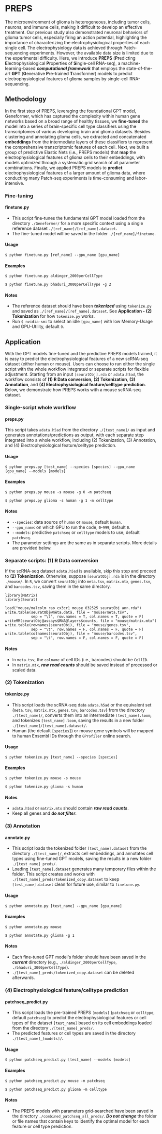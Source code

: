 # PREPS
The microenvironment of glioma is heterogeneous, including tumor cells, neurons, and immune cells, making it difficult to develop an effective treatment. Our previous study also demonstrated neuronal behaviors of glioma tumor cells, especially firing an action potential, highlighting the importance of characterizing the electrophysiological properties of each single cell. The electrophysiology data is achieved through Patch-sequencing experiments. However, the available data size is limited due to the experimental difficulty. Here, we introduce **PREPS** (**Pr**edicting **E**lectrophysiological **P**roperties of **S**ingle-cell RNA-seq), a machine-learning-based ***computational framework*** that employs the state-of-the-art **GPT** (**G**enerative **P**re-trained **T**ransformer) models to predict electrophysiological features of glioma samples by single-cell RNA-sequencing. 
  
## Methodology
In the first step of PREPS, leveraging the foundational GPT model, Geneformer, which has captured the complexity within human gene networks based on a broad range of healthy tissues, we **fine-tuned** the model into a series of brain-specific cell type classifiers using the transcriptomes of various developing brain and glioma datasets. Besides clustering and annotating glioma cells, we extracted and concatenated **embeddings** from the intermediate layers of these classifiers to represent the comprehensive transcriptomic features of each cell. Next, we built a group of predictive Elastic Nets (i.e., PREPS models) that **map** the electrophysiological features of glioma cells to their embeddings, with models optimized through a systematic grid search of all parameter combinations. Finally, we applied PREPS models to **predict** electrophysiological features of a larger amount of glioma data, where conducting many Patch-seq experiments is time-consuming and labor-intensive. 

### Fine-tuning
#### finetune.py
- This script fine-tunes the fundamental GPT model loaded from the directory `./Geneformer/` for a more specific context using a single reference dataset `./[ref_name]/[ref_name].dataset`.
- The fine-tuned model will be saved in the folder `./[ref_name]/finetune`.

#### Usage
`$ python finetune.py [ref_name] --gpu_name [gpu_name]`

#### Examples
`$ python finetune.py aldinger_2000perCellType`
  
`$ python finetune.py bhaduri_3000perCellType -g 2`

#### Notes
- The reference dataset should have been ***tokenized*** using `tokenize.py` and saved as `./[ref_name]/[ref_name].dataset`. See **Application - (2) Tokenization** for how `tokenize.py` works.
- Run `$ nvidia-smi` to select an idle `[gpu_name]` with low Memory-Usage and GPU-Utility, default `0`.
  
## Application
With the GPT models fine-tuned and the predictive PREPS models trained, it is easy to predict the electrophysiological features of a new scRNA-seq dataset (either human or mouse). Users can choose to run either the single script with the whole workflow integrated or separate scripts for flexible adjustment. Starting from an input `[seuratObj].rda` or `adata.h5ad`, the workflow consists of **(1) R Data conversion**, **(2) Tokenization**, **(3) Annotation**, and **(4) Electrophysiological feature/celltype prediction**. Below, we demonstrate how PREPS works with a mouse scRNA-seq dataset.

### Single-script whole workflow
#### preps.py
This script takes `adata.h5ad` from the directory `./[test_name]/` as input and generates annotations/predictions as output, with each separate step integrated into a whole workflow, including (2) Tokenization, (3) Annotation, and (4) Electrophysiological feature/celltype prediction.

#### Usage
`$ python preps.py [test_name] --species [species] --gpu_name [gpu_name] --models [models]`

#### Examples
`$ python preps.py mouse -s mouse -g 0 -m patchseq`
  
`$ python preps.py glioma -s human -g 1 -m celltype`

#### Notes
- `--species`: data source of `human` or `mouse`, default `human`.
- `--gpu_name`: on which GPU to run the code, `0`-`999`, default `0`.
- `--models`: predictive `patchseq` or `celltype` models to use, default `patchseq`.
- The parameter settings are the same as in separate scripts. More details are provided below.
  
### Separate scripts: (1) R Data conversion
If the scRNA-seq dataset `adata.h5ad` is available, skip this step and proceed to **(2) Tokenization**. Otherwise, suppose `[seuratObj].rda` is in the directory `./mouse/`. In `R`, we convert `seuratObj` into `meta.tsv`, `matrix.mtx`, `genes.tsv`, and `barcodes.tsv`, saving them in the same directory.
```
library(Matrix)
library(Seurat)

load("mouse/malcolm_rao_cx3cr1_mouse_032525_seuratObj_ann.rda")
write.table(seuratObj@meta.data, file = "mouse/meta.tsv", 
            sep = "\t", row.names = T, col.names = T, quote = F)
writeMM(seuratObj@assays$RNA@layers$counts, file = "mouse/matrix.mtx")
write.table(rownames(seuratObj), file = "mouse/genes.tsv", 
            sep = "\t", row.names = F, col.names = F, quote = F)
write.table(colnames(seuratObj), file = "mouse/barcodes.tsv", 
            sep = "\t", row.names = F, col.names = F, quote = F)
```
#### Notes
- In `meta.tsv`, the `colname` of cell IDs (i.e., barcodes) should be `CellID`.
- In `matrix.mtx`, ***raw read counts*** should be saved instead of processed or scaled data.

### (2) Tokenization
#### tokenize.py
- This script loads the scRNA-seq data `adata.h5ad` or the equivalent set {`meta.tsv`, `matrix.mtx`, `genes.tsv`, `barcodes.tsv`} from the directory `./[test_name]/`, converts them into an intermediate `[test_name].loom`, and tokenizes `[test_name].loom`, saving the results in a new folder `./[test_name]/[test_name].dataset/`.
- Human (the default `[species]`) or mouse gene symbols will be mapped to human Ensembl IDs through the `GProfiler` online search.
  
#### Usage
`$ python tokenize.py [test_name] --species [species]`
  
#### Examples
`$ python tokenize.py mouse -s mouse`
  
`$ python tokenize.py glioma -s human`
  
#### Notes
- `adata.h5ad` or `matrix.mtx` should contain ***raw read counts***.
- Keep all genes and ***do not filter***.

### (3) Annotation
#### annotate.py
- This script loads the tokenized folder `[test_name].dataset` from the directory `./[test_name]/`, extracts cell embeddings, and annotates cell types using fine-tuned GPT models, saving the results in a new folder `./[test_name]_preds/`.
- Loading `[test_name].dataset` generates many temporary files within the folder. This script creates and works with `./[test_name]_preds/tokenized_copy.dataset` to keep `[test_name].dataset` clean for future use, similar to `finetune.py`.

#### Usage
`$ python annotate.py [test_name] --gpu_name [gpu_name]`

#### Examples
`$ python annotate.py mouse`
  
`$ python annotate.py glioma -g 1`

#### Notes
- Each fine-tuned GPT model's folder should have been saved in the ***current*** directory (e.g., `./aldinger_2000perCellType`, `./bhaduri_3000perCellType`).
- `./[test_name]_preds/tokenized_copy.dataset` can be deleted afterwards.

### (4) Electrophysiological feature/celltype prediction
#### patchseq_predict.py
- This script loads the pre-trained PREPS `[models]` (`patchseq` or `celltype`, default `patchseq`) to predict the electrophysiological features or cell types of the dataset `[test_name]` based on its cell embeddings loaded from the directory `./[test_name]_preds/`.
- The predicted features or cell types are saved in the directory `./[test_name]_[models]/`.

#### Usage
`$ python patchseq_predict.py [test_name] --models [models]`

#### Examples
`$ python patchseq_predict.py mouse -m patchseq`
  
`$ python patchseq_predict.py glioma -m celltype`

#### Notes
- The PREPS models with parameters grid-searched have been saved in the directory `./combined_patchseq_all_preds/`. ***Do not change*** the folder or file names that contain keys to identify the optimal model for each feature or cell type prediction.
